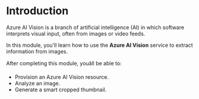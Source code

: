 
# 
# Introduction

Azure AI Vision is a branch of artificial intelligence (AI) in which software interprets visual input, often from images or video feeds.

In this module, you'll learn how to use the **Azure AI Vision** service to extract information from images.

After completing this module, youâll be able to:

- Provision an Azure AI Vision resource.
- Analyze an image.
- Generate a smart cropped thumbnail.



